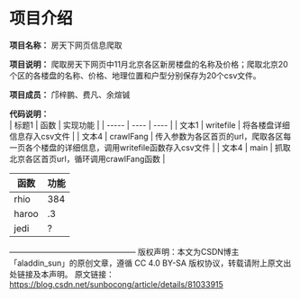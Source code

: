 项目介绍
=================

**项目名称：** 房天下网页信息爬取

**项目说明：** 爬取房天下网页中11月北京各区新房楼盘的名称及价格；爬取北京20个区的各楼盘的名称、价格、地理位置和户型分别保存为20个csv文件。

**项目成员：** 邝梓鹏、费凡、余煊铖

**代码说明：**<br/>
| 标题1 | 函数       | 实现功能                                                                         |
| ----- | ----      | ---- |
| 文本1 | writefile | 将各楼盘详细信息存入csv文件                                                        |
| 文本4 | crawlFang | 传入参数为各区首页的url，爬取各区每一页各个楼盘的详细信息，调用writefile函数存入csv文件 |
| 文本4 | main      | 抓取北京各区首页url，循环调用crawlFang函数                                          |


| 函数  | 功能   | 
|-------|-------|
| rhio  | 384   | 
| haroo | .3    |
| jedi  | ?     |
————————————————
版权声明：本文为CSDN博主「aladdin_sun」的原创文章，遵循 CC 4.0 BY-SA 版权协议，转载请附上原文出处链接及本声明。
原文链接：https://blog.csdn.net/sunbocong/article/details/81033915
